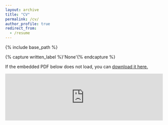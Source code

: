 ```yaml
---
layout: archive
title: "CV"
permalink: /cv/
author_profile: true
redirect_from:
  - /resume
---
```


{% include base_path %}

{% capture written_label %}'None'{% endcapture %}

If the embedded PDF below does not load, you can <u><a href="https://kleeresearch.github.io/files/kyungmin-cv-web-20230425.pdf">download it here.</a></u>
<br/>

<embed src="https://kleeresearch.github.io/files/kyungmin-cv-web-20230425.pdf" type="application/pdf" width="100%" />

